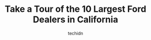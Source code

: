 ---
layout: ampstory
image: https://i0.wp.com/paketmu.com/wp-content/uploads/2023/06/central-ford-0-in-california-1686363651.jpeg?resize=640,853
author: techidn
featured: false
description: Explore the diverse Ford Dealer scene in California, home to an incredible selection of 10 establishments catering to every taste. Whether youre in search of iconic favorites or undiscovere
title: Take a Tour of the 10 Largest Ford Dealers in California
cover:
   title: Take a Tour of the 10 Largest Ford Dealers in California
   subtitle: RICKPATE
   background: https://paketmu.com/wp-content/uploads/2023/06/central-ford-0-in-california-1686363651.jpeg

pages: 
 - layout: thirds
   top: <h1>#1 Future Ford of Sacramento</h1>
   bottom: "<p>My service manager, Don Smith was very professional and communicated every issue and expectation. He worked with me to get a new set of tires while the major service was </p>"
   background: https://paketmu.com/wp-content/uploads/2023/06/central-ford-1-in-california-1686363651.jpeg
   backgroundblur: true
 - layout: thirds
   top: <h1>#2 Galpin Ford</h1>
   bottom: "<p>GALPIN FORD is number one in the world for a reason!  Our experience at the dealership was spectacular from the moment we stepped into the beautiful store.  There is no o</p>"
   background: https://paketmu.com/wp-content/uploads/2023/06/central-ford-2-in-california-1686363652.jpeg
   cta:
      link: https://paketmu.com/take-a-tour-of-the-10-largest-ford-dealers-in-california/
      text: Take a Tour of the 10 Largest Ford Dealers in California
 - layout: thirds
   top: <h1>#3 Airport Marina Ford</h1>
   bottom: "<p>With my bad credit I still got approved for a 2019 Ford explorer thanks to Sika, Lori and Jose! They will help you out with good or bad credit! Plus give you advice for t</p>"
   background: https://paketmu.com/wp-content/uploads/2023/06/central-ford-3-in-california-1686363653.jpeg
   cta:
      link: https://paketmu.com/take-a-tour-of-the-10-largest-ford-dealers-in-california/
      text: Take a Tour of the 10 Largest Ford Dealers in California
 - layout: thirds
   top: <h1>#4 Fiesta Ford, Inc.</h1>
   bottom: "<p>78990 Varner Rd, Indio, CA 92203, United States</p>"
   background: https://images.unsplash.com/photo-1567360425618-1594206637d2?ixlib=rb-4.0.3&ixid=MnwxMjA3fDB8MHxwaG90by1wYWdlfHx8fGVufDB8fHx8&auto=format&fit=crop&w=640&h=853&q=80
   cta:
      link: https://paketmu.com/take-a-tour-of-the-10-largest-ford-dealers-in-california/
      text: Take a Tour of the 10 Largest Ford Dealers in California
 - layout: thirds
   top: <h1>#5 Fremont Ford</h1>
   bottom: "<p>39700 Balentine Dr, Newark, CA 94560, United States</p>"
   background: https://images.unsplash.com/photo-1536745287225-21d689278fd1?ixlib=rb-4.0.3&ixid=MnwxMjA3fDB8MHxwaG90by1wYWdlfHx8fGVufDB8fHx8&auto=format&fit=crop&w=640&h=853&q=80
   cta:
      link: https://paketmu.com/take-a-tour-of-the-10-largest-ford-dealers-in-california/
      text: Take a Tour of the 10 Largest Ford Dealers in California
 - layout: thirds
   top: <h1>#6 Sunrise Ford of North Hollywood</h1>
   bottom: "<p>5500 Lankershim Blvd, Los Angeles, CA 91601, United States</p>"
   background: https://images.unsplash.com/photo-1541356665065-22676f35dd40?ixlib=rb-4.0.3&ixid=MnwxMjA3fDB8MHxwaG90by1wYWdlfHx8fGVufDB8fHx8&auto=format&fit=crop&w=640&h=853&q=80
   cta:
      link: https://paketmu.com/take-a-tour-of-the-10-largest-ford-dealers-in-california/
      text: Take a Tour of the 10 Largest Ford Dealers in California
 - layout: thirds
   top: <h1>#7 Sunland Ford</h1>
   bottom: "<p>15330 Palmdale Rd, Victorville, CA 92392, United States</p>"
   background: https://images.unsplash.com/photo-1609083590460-7b8cc0ca65f8?ixlib=rb-4.0.3&ixid=MnwxMjA3fDB8MHxwaG90by1wYWdlfHx8fGVufDB8fHx8&auto=format&fit=crop&w=640&h=853&q=80
   cta:
      link: https://paketmu.com/take-a-tour-of-the-10-largest-ford-dealers-in-california/
      text: Take a Tour of the 10 Largest Ford Dealers in California
 - layout: thirds
   middle: Continue reading...
   background: https://images.unsplash.com/photo-1632260260864-caf7fde5ec36?ixlib=rb-4.0.3&ixid=MnwxMjA3fDB8MHxwaG90by1wYWdlfHx8fGVufDB8fHx8&auto=format&fit=crop&w=640&h=853&q=80
   cta:
      link: https://paketmu.com/take-a-tour-of-the-10-largest-ford-dealers-in-california/
      text: Take a Tour of the 10 Largest Ford Dealers in California
      
---